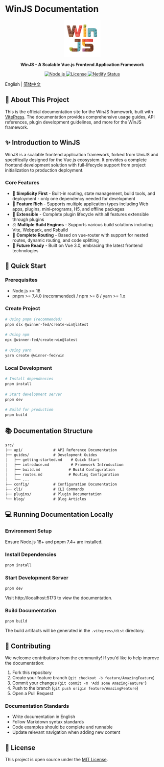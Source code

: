 # WinJS Documentation

<p align="center">
  <img src="src/public/images/logo.png" width="120" alt="WinJS Logo">
</p>

<p align="center">
  <strong>WinJS - A Scalable Vue.js Frontend Application Framework</strong>
</p>

<p align="center">
  <a href="https://nodejs.org/">
    <img src="https://img.shields.io/badge/node-%3E%3D18-brightgreen.svg" alt="Node.js">
  </a>
  <a href="LICENSE">
    <img src="https://img.shields.io/badge/license-MIT-blue.svg" alt="License">
  </a>
  <a href="https://app.netlify.com/projects/winjs-docs/deploys">
    <img src="https://api.netlify.com/api/v1/badges/1b9b4475-68fe-4125-a8ad-d93955df7ac4/deploy-status" alt="Netlify Status">
  </a>
</p>

English | [简体中文](./README.zh-CN.md)

## 📖 About This Project

This is the official documentation site for the WinJS framework, built with [VitePress](https://vitepress.dev/). The documentation provides comprehensive usage guides, API references, plugin development guidelines, and more for the WinJS framework.

## ✨ Introduction to WinJS

WinJS is a scalable frontend application framework, forked from UmiJS and specifically designed for the Vue.js ecosystem. It provides a complete frontend development solution with full-lifecycle support from project initialization to production deployment.

### Core Features

- 💎 **Simplicity First** - Built-in routing, state management, build tools, and deployment - only one dependency needed for development
- 🎁 **Feature Rich** - Supports multiple application types including Web apps, plugins, mini-programs, H5, and offline packages
- 🎉 **Extensible** - Complete plugin lifecycle with all features extensible through plugins
- ⚖️ **Multiple Build Engines** - Supports various build solutions including Vite, Webpack, and Rsbuild
- 🌴 **Complete Routing** - Based on vue-router with support for nested routes, dynamic routing, and code splitting
- 🚄 **Future Ready** - Built on Vue 3.0, embracing the latest frontend technologies

## 🚀 Quick Start

### Prerequisites

- Node.js >= 18
- pnpm >= 7.4.0 (recommended) / npm >= 8 / yarn >= 1.x

### Create Project

```bash
# Using pnpm (recommended)
pnpm dlx @winner-fed/create-win@latest

# Using npm
npx @winner-fed/create-win@latest

# Using yarn
yarn create @winner-fed/win
```

### Local Development

```bash
# Install dependencies
pnpm install

# Start development server
pnpm dev

# Build for production
pnpm build
```

## 📚 Documentation Structure

```
src/
├── api/              # API Reference Documentation
├── guides/           # Development Guides
│   ├── getting-started.md    # Quick Start
│   ├── introduce.md          # Framework Introduction
│   ├── build.md             # Build Configuration
│   ├── routes.md            # Routing Configuration
│   └── ...
├── config/           # Configuration Documentation
├── cli/              # CLI Commands
├── plugins/          # Plugin Documentation
└── blog/             # Blog Articles
```

## 💻 Running Documentation Locally

### Environment Setup

Ensure Node.js 18+ and pnpm 7.4+ are installed.

### Install Dependencies

```bash
pnpm install
```

### Start Development Server

```bash
pnpm dev
```

Visit http://localhost:5173 to view the documentation.

### Build Documentation

```bash
pnpm build
```

The build artifacts will be generated in the `.vitepress/dist` directory.

## 🤝 Contributing

We welcome contributions from the community! If you'd like to help improve the documentation:

1. Fork this repository
2. Create your feature branch (`git checkout -b feature/AmazingFeature`)
3. Commit your changes (`git commit -m 'Add some AmazingFeature'`)
4. Push to the branch (`git push origin feature/AmazingFeature`)
5. Open a Pull Request

### Documentation Standards

- Write documentation in English
- Follow Markdown syntax standards
- Code examples should be complete and runnable
- Update relevant navigation when adding new content

## 📄 License

This project is open source under the [MIT License](LICENSE).
